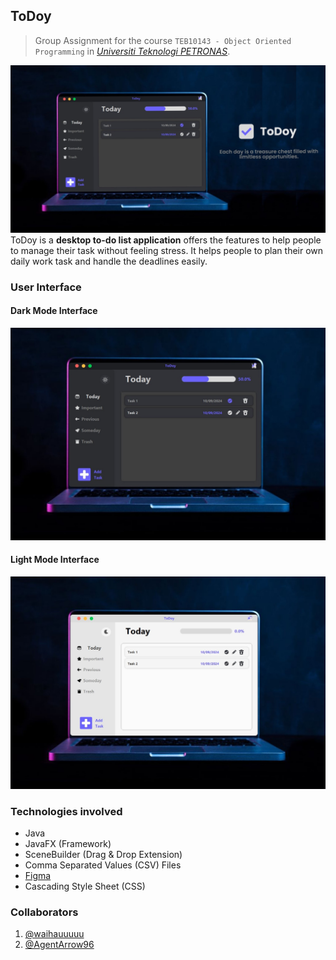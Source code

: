 ## ToDoy
> Group Assignment for the course `TEB10143 - Object Oriented Programming` in [*Universiti Teknologi PETRONAS*](https://www.utp.edu.my/Pages/Home.aspx). 

![Project_ToDoy_Demo.jpeg](src%2Fmain%2Fresources%2FProject_ToDoy_Demo.jpeg)
ToDoy is a **desktop to-do list application** offers the features to help people to manage their task without feeling stress. It helps people to plan their own daily work task and handle the deadlines easily.

### User Interface
#### Dark Mode Interface
![Projects_ToDoy_Dark.jpeg](src%2Fmain%2Fresources%2FProjects_ToDoy_Dark.jpeg)
#### Light Mode Interface
![Projects_ToDoy_Light.jpeg](src%2Fmain%2Fresources%2FProjects_ToDoy_Light.jpeg)

### Technologies involved
 - Java
 - JavaFX (Framework)
 - SceneBuilder (Drag & Drop Extension)
 - Comma Separated Values (CSV) Files
 - [Figma](https://www.figma.com/design/bKT93WWrwuQr0W70PSjvl4/ToDoy---ToDoListApplication?node-id=0-1&t=hr0EzxQFWuy8Iphb-1)
 - Cascading Style Sheet (CSS)

### Collaborators
1. [@waihauuuuu](https://github.com/waihauuuuu)
2. [@AgentArrow96](https://github.com/AgentArrow96)